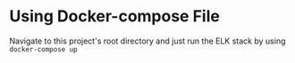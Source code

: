# Using Docker-compose File

Navigate to this project's root directory and just run the ELK stack by using `docker-compose up`
